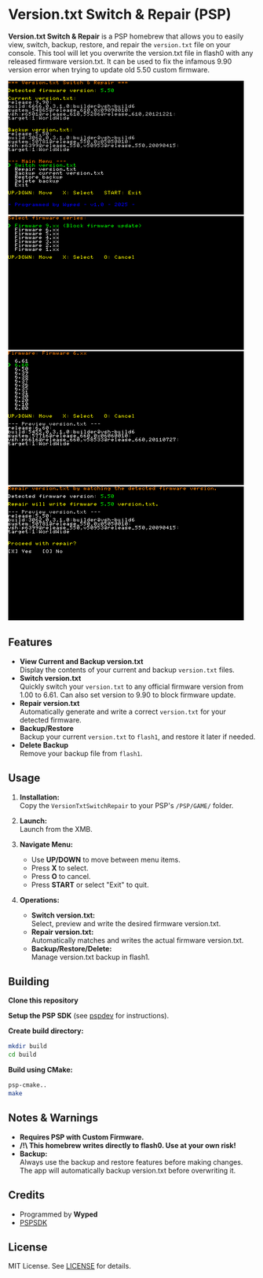 # Version.txt Switch & Repair (PSP)

**Version.txt Switch & Repair** is a PSP homebrew that allows you to easily view, switch, backup, restore, and repair the `version.txt` file on your console. This tool will let you overwrite the version.txt file in flash0 with any released firmware version.txt. 
It can be used  to fix the infamous 9.90 version error when trying to update old 5.50 custom firmware.

![Screenshot 1](screenshots/pic_0000.png)
![Screenshot 2](screenshots/pic_0001.png)
![Screenshot 3](screenshots/pic_0002.png)
![Screenshot 4](screenshots/pic_0003.png)

## Features

- **View Current and Backup version.txt**  
  Display the contents of your current and backup `version.txt` files.
- **Switch version.txt**  
  Quickly switch your `version.txt` to any official firmware version from 1.00 to 6.61. Can also set version to 9.90 to block firmware update.
- **Repair version.txt**  
  Automatically generate and write a correct `version.txt` for your detected firmware.
- **Backup/Restore**  
  Backup your current `version.txt` to `flash1`, and restore it later if needed.
- **Delete Backup**  
  Remove your backup file from `flash1`.

## Usage

1. **Installation:**  
   Copy the `VersionTxtSwitchRepair` to your PSP's `/PSP/GAME/` folder.

2. **Launch:**  
   Launch from the XMB.

3. **Navigate Menu:**  
   - Use **UP/DOWN** to move between menu items.
   - Press **X** to select.
   - Press **O** to cancel.
   - Press **START** or select "Exit" to quit.

4. **Operations:**
   - **Switch version.txt:**  
     Select, preview and write the desired firmware version.txt.
   - **Repair version.txt:**  
     Automatically matches and writes the actual firmware version.txt.
   - **Backup/Restore/Delete:**  
     Manage version.txt backup in flash1.

## Building
**Clone this repository**

**Setup the PSP SDK** (see [pspdev](https://pspdev.github.io/) for instructions).

**Create build directory:**
   ```bash
   mkdir build
   cd build
   ```
**Build using CMake:**
   ```bash
   psp-cmake..
   make
   ```

## Notes & Warnings

- **Requires PSP with Custom Firmware.**  
- **/!\ This homebrew writes directly to flash0. Use at your own risk!** 
- **Backup:**  
  Always use the backup and restore features before making changes. The app will automatically backup version.txt before overwriting it.

## Credits

- Programmed by **Wyped**
- [PSPSDK](https://github.com/pspdev/pspsdk)

## License

MIT License. See [LICENSE](LICENSE) for details.

